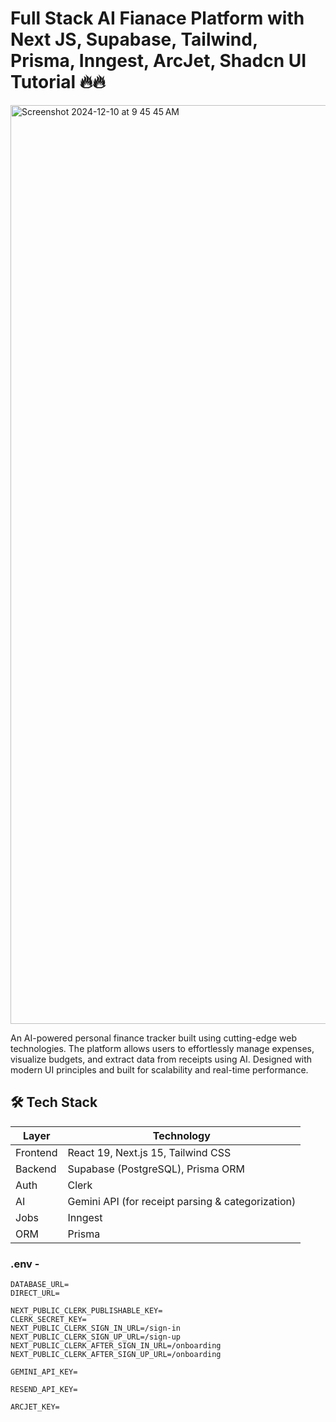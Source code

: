 # Full Stack AI Fianace Platform with Next JS, Supabase, Tailwind, Prisma, Inngest, ArcJet, Shadcn UI Tutorial 🔥🔥

<img width="1470" alt="Screenshot 2024-12-10 at 9 45 45 AM" src="https://github.com/user-attachments/assets/1bc50b85-b421-4122-8ba4-ae68b2b61432">

An AI-powered personal finance tracker built using cutting-edge web technologies. The platform allows users to effortlessly manage expenses, visualize budgets, and extract data from receipts using AI. Designed with modern UI principles and built for scalability and real-time performance.
## 🛠️ Tech Stack

| Layer        | Technology                                      |
|--------------|--------------------------------------------------|
| Frontend     | React 19, Next.js 15, Tailwind CSS              |
| Backend      | Supabase (PostgreSQL), Prisma ORM               |
| Auth         | Clerk                                           |
| AI           | Gemini API (for receipt parsing & categorization) |
| Jobs         | Inngest                                         |
| ORM          | Prisma                                          |

### .env -

```
DATABASE_URL=
DIRECT_URL=

NEXT_PUBLIC_CLERK_PUBLISHABLE_KEY=
CLERK_SECRET_KEY=
NEXT_PUBLIC_CLERK_SIGN_IN_URL=/sign-in
NEXT_PUBLIC_CLERK_SIGN_UP_URL=/sign-up
NEXT_PUBLIC_CLERK_AFTER_SIGN_IN_URL=/onboarding
NEXT_PUBLIC_CLERK_AFTER_SIGN_UP_URL=/onboarding

GEMINI_API_KEY=

RESEND_API_KEY=

ARCJET_KEY=
```
